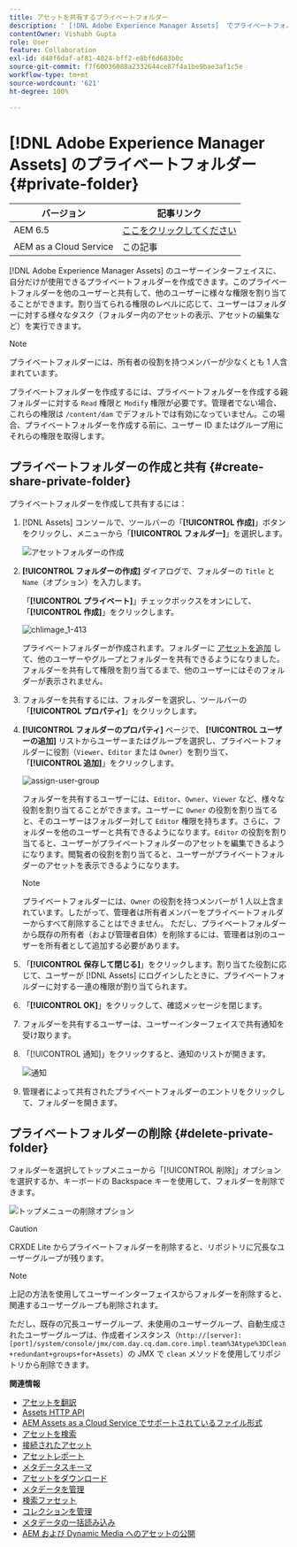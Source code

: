 ```yaml
---
title: アセットを共有するプライベートフォルダー
description: ' [!DNL Adobe Experience Manager Assets]  でプライベートフォルダーを作成して、他のユーザーと共有し、様々な特権をユーザーに割り当てる方法について説明します。'
contentOwner: Vishabh Gupta
role: User
feature: Collaboration
exl-id: d48f6daf-af81-4024-bff2-e8bf6d683b0c
source-git-commit: f7f60036088a2332644ce87f4a1be9bae3af1c5e
workflow-type: tm+mt
source-wordcount: '621'
ht-degree: 100%

---
```


# [!DNL Adobe Experience Manager Assets] のプライベートフォルダー {#private-folder}

| バージョン | 記事リンク |
| -------- | ---------------------------- |
| AEM 6.5 | [ここをクリックしてください](https://experienceleague.adobe.com/docs/experience-manager-65/assets/managing/private-folder.html?lang=ja) |
| AEM as a Cloud Service | この記事 |

[!DNL Adobe Experience Manager Assets] のユーザーインターフェイスに、自分だけが使用できるプライベートフォルダーを作成できます。このプライベートフォルダーを他のユーザーと共有して、他のユーザーに様々な権限を割り当てることができます。割り当てられる権限のレベルに応じて、ユーザーはフォルダーに対する様々なタスク（フォルダー内のアセットの表示、アセットの編集など）を実行できます。

>[!NOTE]
>
>プライベートフォルダーには、所有者の役割を持つメンバーが少なくとも 1 人含まれています。
>
>プライベートフォルダーを作成するには、プライベートフォルダーを作成する親フォルダーに対する `Read` 権限と `Modify` 権限が必要です。管理者でない場合、これらの権限は `/content/dam` でデフォルトでは有効になっていません。この場合、プライベートフォルダーを作成する前に、ユーザー ID またはグループ用にそれらの権限を取得します。

## プライベートフォルダーの作成と共有  {#create-share-private-folder}

プライベートフォルダーを作成して共有するには：

1. [!DNL Assets] コンソールで、ツールバーの「**[!UICONTROL 作成]**」ボタンをクリックし、メニューから「**[!UICONTROL フォルダー]**」を選択します。

   ![アセットフォルダーの作成](assets/create-folder.png)

1. **[!UICONTROL フォルダーの作成]** ダイアログで、フォルダーの `Title` と `Name`（オプション）を入力します。

   「**[!UICONTROL プライベート]**」チェックボックスをオンにして、「**[!UICONTROL 作成]**」をクリックします。

   ![chlimage_1-413](assets/create-private-folder.png)

   プライベートフォルダーが作成されます。フォルダーに [アセットを追加](add-assets.md#upload-assets) して、他のユーザーやグループとフォルダーを共有できるようになりました。フォルダーを共有して権限を割り当てるまで、他のユーザーにはそのフォルダーが表示されません。

1. フォルダーを共有するには、フォルダーを選択し、ツールバーの「**[!UICONTROL プロパティ]**」をクリックします。

1. **[!UICONTROL フォルダーのプロパティ]** ページで、 **[!UICONTROL ユーザーの追加]** リストからユーザーまたはグループを選択し、プライベートフォルダーに役割（`Viewer`、`Editor` または `Owner`）を割り当て、「**[!UICONTROL 追加]**」をクリックします。

   ![assign-user-group](assets/assign-permissions-private-folder.png)

   フォルダーを共有するユーザーには、`Editor`、`Owner`、`Viewer` など、様々な役割を割り当てることができます。ユーザーに `Owner` の役割を割り当てると、そのユーザーはフォルダー対して `Editor` 権限を持ちます。さらに、フォルダーを他のユーザーと共有できるようになります。`Editor` の役割を割り当てると、ユーザーがプライベートフォルダーのアセットを編集できるようになります。閲覧者の役割を割り当てると、ユーザーがプライベートフォルダーのアセットを表示できるようになります。

   >[!NOTE]
   >
   >プライベートフォルダーには、`Owner` の役割を持つメンバーが 1 人以上含まれています。したがって、管理者は所有者メンバーをプライベートフォルダーからすべて削除することはできません。 ただし、プライベートフォルダーから既存の所有者（および管理者自体）を削除するには、管理者は別のユーザーを所有者として追加する必要があります。

1. 「**[!UICONTROL 保存して閉じる]**」をクリックします。割り当てた役割に応じて、ユーザーが [!DNL Assets] にログインしたときに、プライベートフォルダーに対する一連の権限が割り当てられます。
1. 「**[!UICONTROL OK]**」をクリックして、確認メッセージを閉じます。
1. フォルダーを共有するユーザーは、ユーザーインターフェイスで共有通知を受け取ります。

1. 「[!UICONTROL 通知]」をクリックすると、通知のリストが開きます。

   ![通知](assets/notification-icon.png)

1. 管理者によって共有されたプライベートフォルダーのエントリをクリックして、フォルダーを開きます。

## プライベートフォルダーの削除 {#delete-private-folder}

フォルダーを選択してトップメニューから「[!UICONTROL 削除]」オプションを選択するか、キーボードの Backspace キーを使用して、フォルダーを削除できます。

![トップメニューの削除オプション](assets/delete-option.png)

>[!CAUTION]
>
>CRXDE Lite からプライベートフォルダーを削除すると、リポジトリに冗長なユーザーグループが残ります。

>[!NOTE]
>
>上記の方法を使用してユーザーインターフェイスからフォルダーを削除すると、関連するユーザーグループも削除されます。
>
>ただし、既存の冗長ユーザーグループ、未使用のユーザーグループ、自動生成されたユーザーグループは、作成者インスタンス（`http://[server]:[port]/system/console/jmx/com.day.cq.dam.core.impl.team%3Atype%3DClean+redundant+groups+for+Assets`）の JMX で `clean` メソッドを使用してリポジトリから削除できます。

**関連情報**

* [アセットを翻訳](translate-assets.md)
* [Assets HTTP API](mac-api-assets.md)
* [AEM Assets as a Cloud Service でサポートされているファイル形式](file-format-support.md)
* [アセットを検索](search-assets.md)
* [接続されたアセット](use-assets-across-connected-assets-instances.md)
* [アセットレポート](asset-reports.md)
* [メタデータスキーマ](metadata-schemas.md)
* [アセットをダウンロード](download-assets-from-aem.md)
* [メタデータを管理](manage-metadata.md)
* [検索ファセット](search-facets.md)
* [コレクションを管理](manage-collections.md)
* [メタデータの一括読み込み](metadata-import-export.md)
* [AEM および Dynamic Media へのアセットの公開](/help/assets/publish-assets-to-aem-and-dm.md)

